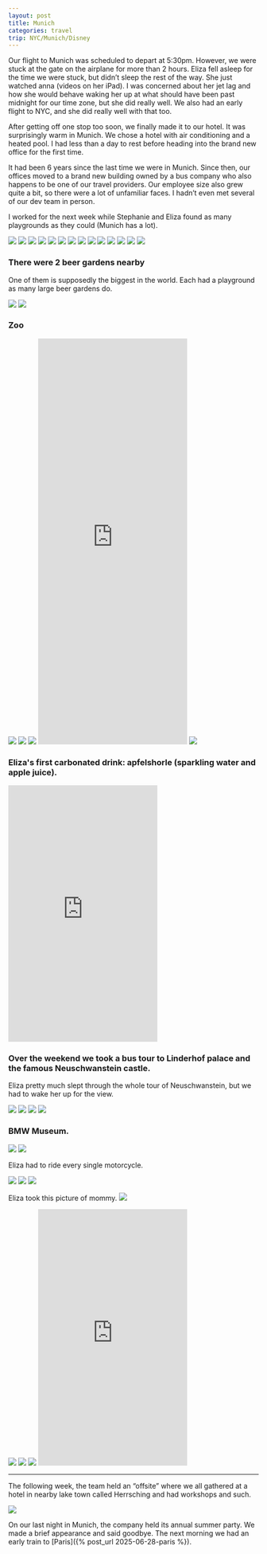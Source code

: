 ```yaml
---
layout: post
title: Munich
categories: travel
trip: NYC/Munich/Disney
---
```


Our flight to Munich was scheduled to depart at 5:30pm.
However, we were stuck at the gate on the airplane for more than 2 hours.
Eliza fell asleep for the time we were stuck, but didn’t sleep the rest of the way.
She just watched anna (videos on her iPad).
I was concerned about her jet lag and how she would behave waking her up at what should have been past midnight for our time zone, but she did really well.
We also had an early flight to NYC, and she did really well with that too.

After getting off one stop too soon, we finally made it to our hotel.
It was surprisingly warm in Munich.
We chose a hotel with air conditioning and a heated pool.
I had less than a day to rest before heading into the brand new office for the first time.

It had been 6 years since the last time we were in Munich.
Since then, our offices moved to a brand new building owned by a bus company who also happens to be one of our travel providers.
Our employee size also grew quite a bit, so there were a lot of unfamiliar faces.
I hadn’t even met several of our dev team in person.

I worked for the next week while Stephanie and Eliza found as many playgrounds as they could (Munich has a lot).

<img src="https://www.dropbox.com/scl/fi/00m5cg5edg3v2moh1y4bz/IMG_6890.jpeg?rlkey=qbsvquoavopwgeu9hv0q3fn2s&st=ocs2v2f5&raw=1">
<img src="https://www.dropbox.com/scl/fi/ewppxbyfkfl3vwi9rohji/IMG_6893.jpeg?rlkey=hc9pv1nlpxnc5x8ds587kh1ik&st=oqhjsu50&raw=1">
<img src="https://www.dropbox.com/scl/fi/kim4vqog8qo4hd3hogsfx/IMG_6898.jpeg?rlkey=xp3km5ov2q7tu632uv7x31pfb&st=6i36hikz&raw=1">
<img src="https://www.dropbox.com/scl/fi/6tjqp51wgy8q2k0jvqz3l/IMG_6916.jpeg?rlkey=wxsohuynvi2odo53x1k72wiz6&st=9wsiytzh&raw=1">
<img src="https://www.dropbox.com/scl/fi/25unbqs7yflhqnmq33x3c/IMG_6923.jpeg?rlkey=q02q37yd9aaibsynlhy89rdcq&st=bjgoqpww&raw=1">
<img src="https://www.dropbox.com/scl/fi/q45grt9tml2tziq7f3wpc/IMG_7073.jpeg?rlkey=xr5tiryuhue5134sht368h8ki&st=hi273269&raw=1">
<img src="https://www.dropbox.com/scl/fi/5ml4rc02kai2kkszqg5rk/IMG_7075.jpeg?rlkey=zhh2ho74yi1raifmp6dhjybcr&st=kk8s8ksw&raw=1">
<img src="https://www.dropbox.com/scl/fi/y4pzps5lt2sc8tqg4a4wg/IMG_7082.jpeg?rlkey=ps0q3vz395ncyz3irm8359pp6&st=m27od2gk&raw=1">
<img src="https://www.dropbox.com/scl/fi/2lhy6thtsz852yjomp3yp/IMG_7117.jpeg?rlkey=wfv1xeeb9tazirnmb3rnyfnb9&st=6rhab0tp&raw=1">
<img src="https://www.dropbox.com/scl/fi/77a3yymihowcdaji3iro2/IMG_7129.jpeg?rlkey=gnkuyikte6totrps0ck9d52af&st=dq221ns7&raw=1">
<img src="https://www.dropbox.com/scl/fi/6cat0qbzz4e2bfoh99ruk/IMG_7191.jpeg?rlkey=ntjkeax2yisg52omjok75jxyv&st=q25f8160&raw=1">
<img src="https://www.dropbox.com/scl/fi/atyf22qydccab3hd5vvx3/IMG_8800.jpeg?rlkey=yh59kxzg5axujpxpjty2c0r2c&st=xxskyi4n&raw=1">
<img src="https://www.dropbox.com/scl/fi/0nievpqzfwud5gf10fgy4/IMG_8831.jpeg?rlkey=6l69vpi8a5k9yza1v9aqnl8pw&st=s0cump39&raw=1">
<img src="https://www.dropbox.com/scl/fi/3wi18zuay5gy6j5zomx51/IMG_8843.jpeg?rlkey=37aif39o5p1r7lfg83ql4l9th&st=ntp311j3&raw=1">

### There were 2 beer gardens nearby

One of them is supposedly the biggest in the world.
Each had a playground as many large beer gardens do.

<img src="https://www.dropbox.com/scl/fi/3wi18zuay5gy6j5zomx51/IMG_8843.jpeg?rlkey=37aif39o5p1r7lfg83ql4l9th&st=ntp311j3&raw=1">
<img src="https://www.dropbox.com/scl/fi/0ji8gcbe22lloywsdttfa/IMG_6886.jpeg?rlkey=nok7hyxd9fhcpmjgsk6vcmlb3&st=xurgccpr&raw=1">

### Zoo

<img src="https://www.dropbox.com/scl/fi/3tvh8gbcmii1cj23a3g6d/IMG_6940.jpeg?rlkey=c33qyj0shx5jqui00bypqkqk4&st=2kgq5f8l&raw=1">
<img src="https://www.dropbox.com/scl/fi/iza8nnzon0r2rmtcmnqja/IMG_6968.jpeg?rlkey=z1nznrdpzlssiiwqf0otv95p6&st=w9vfe2qu&raw=1">
<img src="https://www.dropbox.com/scl/fi/s0cz296uzcfksf9ov7b3n/IMG_6950.jpeg?rlkey=hmi91ukdlmwzjgqwv9db3jgwo&st=9u7otk08&raw=1">
<iframe class="video" height="815" src="https://www.youtube.com/embed/cjz8rK7e96w?si=8Xc1dPp9IIjN5VKO" title="YouTube video player" frameborder="0" allow="accelerometer; autoplay; clipboard-write; encrypted-media; gyroscope; picture-in-picture; web-share" referrerpolicy="strict-origin-when-cross-origin" allowfullscreen></iframe>
<img src="https://www.dropbox.com/scl/fi/h8bc6xlml4lh5u1lwdatb/IMG_6986.jpeg?rlkey=6fw0djfndpmvhohycfqcibbwb&st=qfwx3ep1&raw=1">

### Eliza's first carbonated drink: apfelshorle (sparkling water and apple juice).

<iframe class="video" height="515" src="https://www.youtube.com/embed/wvi2NA9K9yg?si=kEtBfkkaXRvWavdl" title="YouTube video player" frameborder="0" allow="accelerometer; autoplay; clipboard-write; encrypted-media; gyroscope; picture-in-picture; web-share" referrerpolicy="strict-origin-when-cross-origin" allowfullscreen></iframe>

### Over the weekend we took a bus tour to Linderhof palace and the famous Neuschwanstein castle.

Eliza pretty much slept through the whole tour of Neuschwanstein, but we had to wake her up for the view.

<img src="https://www.dropbox.com/scl/fi/pwlbxlo7wqgptf2gumuho/IMG_7008.jpeg?rlkey=n3vrmvte3me40vr43lo74j5zb&st=h30y7f9i&raw=1">
<img src="https://www.dropbox.com/scl/fi/jeh0xdl6cedoyaqa1lfsv/IMG_7020.jpeg?rlkey=u7dzj8qd8aqny0w7w3kh01uf6&st=mmo1ausf&raw=1">
<img src="https://www.dropbox.com/scl/fi/a0mo4c23hrdm1r5iyzxpd/IMG_7003.jpeg?rlkey=upjw6dw9ygwac6qidcuv9zvwf&st=0zxt8j34&raw=1">
<img src="https://www.dropbox.com/scl/fi/sje4270at562oeojpfx3v/IMG_7032.jpeg?rlkey=9f8814pkb5r774g7pgi8latd0&st=mueybpqz&raw=1">

### BMW Museum.

<img src="https://www.dropbox.com/scl/fi/9tfmlltc4ncp5sxi2yfeo/IMG_7055.jpeg?rlkey=jvd967ufx6ocefupg8mzm112j&st=awg74h0v&raw=1">
<img src="https://www.dropbox.com/scl/fi/ifhtn0lbiui9voz2zlgrc/IMG_7056.jpeg?rlkey=u14a0kispa3zqs0ptwxxnoqog&st=sc2wjmf9&raw=1">

Eliza had to ride every single motorcycle.

<img src="https://www.dropbox.com/scl/fi/c3ykcvq1yxsknbnu857bk/IMG_7069.jpeg?rlkey=dqn0zv9k0dsdw4dmkt0mgi9yg&st=vqe8z4tc&raw=1">
<img src="https://www.dropbox.com/scl/fi/7sytcfvcqzhca08cag5i7/IMG_8816.jpeg?rlkey=l9qidbwxcefk25wp2u9uo9lnf&st=qfr0ghz2&raw=1">
<img src="https://www.dropbox.com/scl/fi/xdsx7zqmz5a42eg9e8p8t/IMG_8817.jpeg?rlkey=txeegcgxzea9aosvwpxt5yiwx&st=i3ppqjcu&raw=1">

Eliza took this picture of mommy.
<img src="https://www.dropbox.com/scl/fi/kh59qdughl1de2onyr0a9/IMG_8819.jpeg?rlkey=a1h7ood6kai7xqewze03hx15m&st=yvn7uejo&raw=1">

<img src="https://www.dropbox.com/scl/fi/6lqf3jnl0pgwzrq4mc6wi/IMG_8823.jpeg?rlkey=nj26cucd6yoz4yb7fky0daish&st=xg8fo8d5&raw=1">
<img src="https://www.dropbox.com/scl/fi/8bukxj7f1ip2ajb1ynn92/IMG_8824.jpeg?rlkey=0ti4hm9jhzgvyscivdnk0neid&st=040nz3df&raw=1">
<img src="https://www.dropbox.com/scl/fi/15o7fs09dfdqxq3ishtro/IMG_8829.jpeg?rlkey=y0tzy79zr36hxts9h0adiggg2&st=ny7g08dh&raw=1">

<iframe class="video" height="515" src="https://www.youtube.com/embed/nLu-9pJnz9Q?si=DUGJ6PqYtbmGTPPN" title="YouTube video player" frameborder="0" allow="accelerometer; autoplay; clipboard-write; encrypted-media; gyroscope; picture-in-picture; web-share" referrerpolicy="strict-origin-when-cross-origin" allowfullscreen></iframe>

---

The following week, the team held an “offsite” where we all gathered at a hotel in nearby lake town called Herrsching and had workshops and such.

<img src="https://www.dropbox.com/scl/fi/quyg1jllpvo31jeyvxc2q/IMG_8836.jpeg?rlkey=qecm4e5s7mpacn52vp8hq7slb&st=urzq427h&raw=1">

On our last night in Munich, the company held its annual summer party.
We made a brief appearance and said goodbye.
The next morning we had an early train to [Paris]({% post_url 2025-06-28-paris %}).

